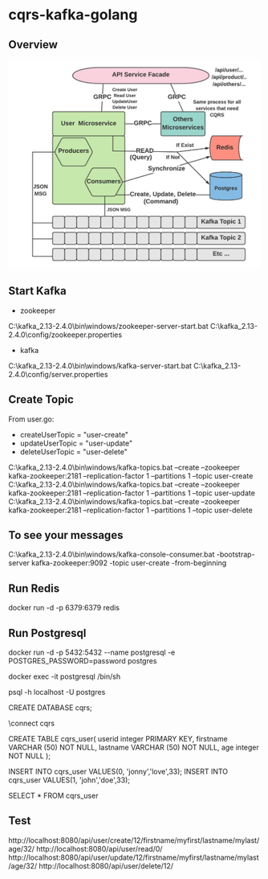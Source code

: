 # cqrs-kafka-golang

## Overview
![CQRS](Cqrs.jpeg)

## Start Kafka
- zookeeper

C:\kafka_2.13-2.4.0\bin\windows/zookeeper-server-start.bat C:\kafka_2.13-2.4.0\config/zookeeper.properties

- kafka

C:\kafka_2.13-2.4.0\bin\windows/kafka-server-start.bat C:\kafka_2.13-2.4.0\config/server.properties

## Create Topic
From user.go:
- createUserTopic   = "user-create"
- updateUserTopic   = "user-update"
- deleteUserTopic   = "user-delete"

C:\kafka_2.13-2.4.0\bin\windows/kafka-topics.bat –create –zookeeper kafka-zookeeper:2181 –replication-factor 1 –partitions 1 –topic user-create
C:\kafka_2.13-2.4.0\bin\windows/kafka-topics.bat –create –zookeeper kafka-zookeeper:2181 –replication-factor 1 –partitions 1 –topic user-update
C:\kafka_2.13-2.4.0\bin\windows/kafka-topics.bat –create –zookeeper kafka-zookeeper:2181 –replication-factor 1 –partitions 1 –topic user-delete

## To see your messages

C:\kafka_2.13-2.4.0\bin\windows/kafka-console-consumer.bat -bootstrap-server kafka-zookeeper:9092 -topic user-create -from-beginning

## Run Redis

docker run -d -p 6379:6379 redis

## Run Postgresql
docker run -d -p 5432:5432 --name postgresql -e POSTGRES_PASSWORD=password postgres

docker exec -it postgresql /bin/sh

psql -h localhost -U postgres

CREATE DATABASE cqrs;

\connect cqrs

CREATE TABLE cqrs_user(
   userid integer PRIMARY KEY,
   firstname VARCHAR (50) NOT NULL,
   lastname VARCHAR (50) NOT NULL,
   age integer NOT NULL
);

INSERT INTO cqrs_user VALUES(0, 'jonny','love',33);
INSERT INTO cqrs_user VALUES(1, 'john','doe',33);

SELECT * FROM cqrs_user

## Test
http://localhost:8080/api/user/create/12/firstname/myfirst/lastname/mylast/age/32/
http://localhost:8080/api/user/read/0/
http://localhost:8080/api/user/update/12/firstname/myfirst/lastname/mylast/age/32/
http://localhost:8080/api/user/delete/12/